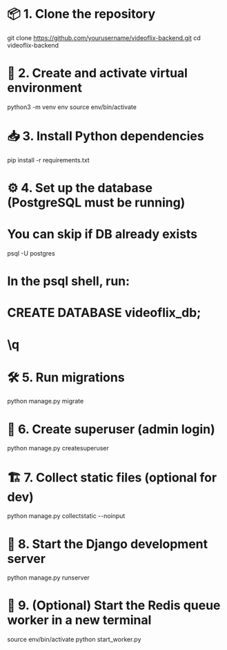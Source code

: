 # 📦 1. Clone the repository
git clone https://github.com/yourusername/videoflix-backend.git
cd videoflix-backend

# 🐍 2. Create and activate virtual environment
python3 -m venv env
source env/bin/activate

# 📥 3. Install Python dependencies
pip install -r requirements.txt

# ⚙️ 4. Set up the database (PostgreSQL must be running)
# You can skip if DB already exists
psql -U postgres
# In the psql shell, run:
# CREATE DATABASE videoflix_db;
# \q

# 🛠️ 5. Run migrations
python manage.py migrate

# 👤 6. Create superuser (admin login)
python manage.py createsuperuser

# 🏗️ 7. Collect static files (optional for dev)
python manage.py collectstatic --noinput

# 🚀 8. Start the Django development server
python manage.py runserver

# 📂 9. (Optional) Start the Redis queue worker in a new terminal
source env/bin/activate
python start_worker.py
